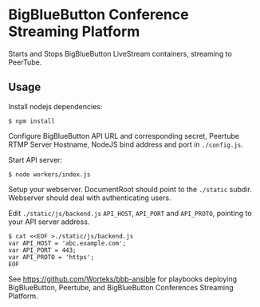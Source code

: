 # BigBlueButton Conference Streaming Platform

Starts and Stops BigBlueButton LiveStream containers, streaming to PeerTube.

## Usage

Install nodejs dependencies:

```
$ npm install
```

Configure BigBlueButton API URL and corresponding secret, Peertube RTMP
Server Hostname, NodeJS bind address and port in `./config.js`.

Start API server:

```
$ node workers/index.js
```

Setup your webserver. DocumentRoot should point to the `./static` subdir.
Webserver should deal with authenticating users.

Edit `./static/js/backend.js` `API_HOST`, `API_PORT` and `API_PROTO`,
pointing to your API server address.

```
$ cat <<EOF >./static/js/backend.js
var API_HOST = 'abc.example.com';
var API_PORT = 443;
var API_PROTO = 'https';
EOF
```

See https://github.com/Worteks/bbb-ansible for playbooks deploying
BigBlueButton, Peertube, and BigBlueButton Conferences Streaming Platform.
